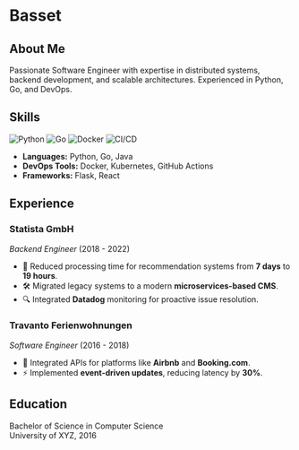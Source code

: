 # Basset

## About Me
Passionate Software Engineer with expertise in distributed systems, backend development, and scalable architectures. Experienced in Python, Go, and DevOps.

## Skills

![Python](https://img.shields.io/badge/Python-Expert-blue?style=flat-square)
![Go](https://img.shields.io/badge/Go-Intermediate-green?style=flat-square)
![Docker](https://img.shields.io/badge/Docker-Advanced-lightblue?style=flat-square)
![CI/CD](https://img.shields.io/badge/CI/CD-Experienced-orange?style=flat-square)

- **Languages:** Python, Go, Java
- **DevOps Tools:** Docker, Kubernetes, GitHub Actions
- **Frameworks:** Flask, React

## Experience

### Statista GmbH
*Backend Engineer* (2018 - 2022)  
- 🚀 Reduced processing time for recommendation systems from **7 days** to **19 hours**.
- 🛠️ Migrated legacy systems to a modern **microservices-based CMS**.
- 🔍 Integrated **Datadog** monitoring for proactive issue resolution.

### Travanto Ferienwohnungen
*Software Engineer* (2016 - 2018)  
- 🤝 Integrated APIs for platforms like **Airbnb** and **Booking.com**.
- ⚡ Implemented **event-driven updates**, reducing latency by **30%**.

## Education
Bachelor of Science in Computer Science  
University of XYZ, 2016
